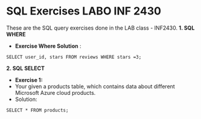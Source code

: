 # SQL Exercises LABO INF 2430
 These are the SQL query exercises done in the LAB class - INF2430.
 **1. SQL WHERE**
 - **Exercise Where Solution** :
 ```
 SELECT user_id, stars FROM reviews WHERE stars =3;
 ```
 **2. SQL SELECT**
  - **Exercise 1:**
  - Your given a products table, which contains data about different Microsoft Azure cloud products.
  - Solution:
 ```
 SELECT * FROM products;
 ```
